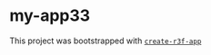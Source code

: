 # my-app33

This project was bootstrapped with [`create-r3f-app`](https://github.com/RenaudROHLINGER/create-r3f-app)